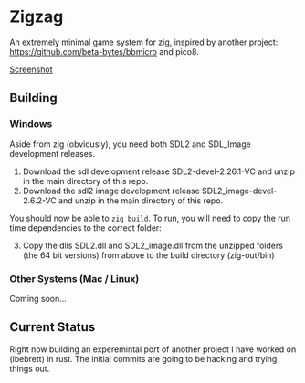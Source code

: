 # Zigzag

An extremely minimal game system for zig, inspired by another project: https://github.com/beta-bytes/bbmicro and pico8.

[Screenshot](docs/screenshot1.png)

## Building

### Windows

Aside from zig (obviously), you need both SDL2 and SDL_Image development releases.

1. Download the sdl development release SDL2-devel-2.26.1-VC and unzip in the main directory of this repo.
2. Download the sdl2 image development release SDL2_image-devel-2.6.2-VC and unzip in the main directory of this repo.

You should now be able to `zig build`. To run, you will need to copy the run time dependencies to the correct folder:

3. Copy the dlls SDL2.dll and SDL2_image.dll from the unzipped folders (the 64 bit versions) from above to the build directory (zig-out/bin)

### Other Systems (Mac / Linux)

Coming soon...

## Current Status

Right now building an experemintal port of another project I have worked on (ibebrett) in rust. The initial commits are going to be hacking and trying things out.
